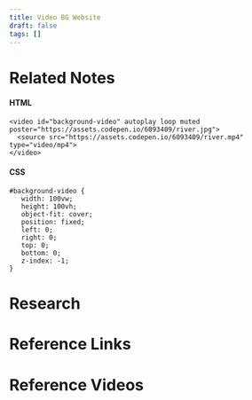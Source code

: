```yaml
---
title: Video BG Website
draft: false
tags: []
---
```


# Related Notes
#### HTML
```
<video id="background-video" autoplay loop muted poster="https://assets.codepen.io/6093409/river.jpg">
  <source src="https://assets.codepen.io/6093409/river.mp4" type="video/mp4">
</video>
```

#### CSS
```
#background-video {
   width: 100vw;
   height: 100vh;
   object-fit: cover;
   position: fixed;
   left: 0;
   right: 0;
   top: 0;
   bottom: 0;
   z-index: -1;
}
```

# Research

# Reference Links


# Reference Videos